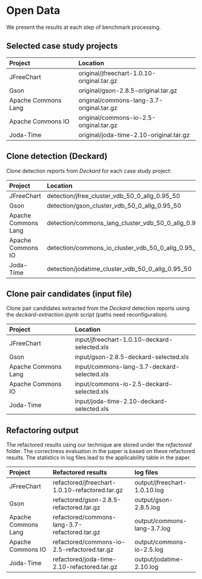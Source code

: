# Open Data
We present the results at each step of benchmark processing.

## Selected case study projects

| Project            | Location |
|:-------------------|:-----------|
| JFreeChart         | original/jfreechart-1.0.10-original.tar.gz |
| Gson               | original/gson-2.8.5-original.tar.gz |
| Apache Commons Lang| original/commons-lang-3.7-original.tar.gz |
| Apache Commons IO  | original/commons-io-2.5-original.tar.gz |
| Joda-Time          | original/joda-time-2.10-original.tar.gz |

## Clone detection (Deckard)

Clone detection reports from *Deckard* for each case study project:

| Project            | Location   |
|:-------------------|:-----------|
| JFreeChart         | detection/jfree_cluster_vdb_50_0_allg_0.95_50 | 
| Gson               | detection/gson_cluster_vdb_50_0_allg_0.95_50 | 
| Apache Commons Lang| detection/commons_lang_cluster_vdb_50_0_allg_0.95_50 | 
| Apache Commons IO  | detection/commons_io_cluster_vdb_50_0_allg_0.95_50 | 
| Joda-Time          | detection/jodatime_cluster_vdb_50_0_allg_0.95_50 | 

## Clone pair candidates (input file)

Clone pair candidates extracted from the *Deckard* detection reports using the *deckard-extraction.ipynb* script (paths need reconfiguration).

| Project            | Location   |
|:-------------------|:-----------|
| JFreeChart         | input/jfreechart-1.0.10-deckard-selected.xls |
| Gson               | input/gson-2.8.5-deckard-selected.xls |
| Apache Commons Lang| input/commons-lang-3.7-deckard-selected.xls |
| Apache Commons IO  | input/commons-io-2.5-deckard-selected.xls |
| Joda-Time          | input/joda-time-2.10-deckard-selected.xls |

## Refactoring output

The refactored results using our technique are stored under the *refactored* folder. The correctness evaluation in the paper is based on these refactored results. The statistics in log files lead to the applicability table in the paper.

| Project            | Refactored results | log files |
|:-------------------|:-------------------|:----------|
| JFreeChart         | refactored/jfreechart-1.0.10-refactored.tar.gz |output/jfreechart-1.0.10.log |
| Gson               | refactored/gson-2.8.5-refactored.tar.gz        |output/gson-2.8.5.log |
| Apache Commons Lang| refactored/commons-lang-3.7-refactored.tar.gz  |output/commons-lang-3.7.log |
| Apache Commons IO  | refactored/commons-io-2.5-refactored.tar.gz    |output/commons-io-2.5.log |
| Joda-Time          | refactored/joda-time-2.10-refactored.tar.gz    |output/jodatime-2.10.log |


